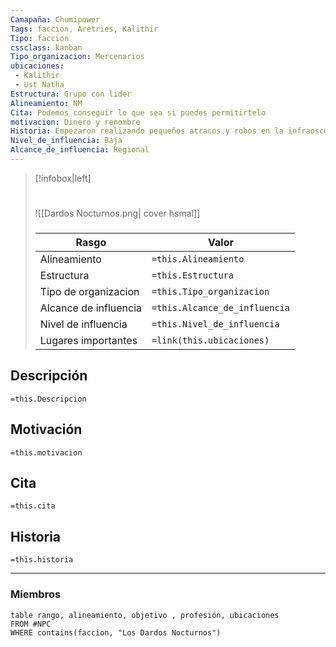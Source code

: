 ```yaml
---
Camapaña: Chumipower
Tags: faccion, Aretries, Kalithir
Tipo: faccion
cssclass: kanban
Tipo_organizacion: Mercenarios
ubicaciones:
 - Kalithir
 - Ust Natha
Estructura: Grupo con lider
Alineamiento: NM
Cita: Podemos conseguir lo que sea si puedes permitirtelo
motivacion: Dinero y renombre
Historia: Empezaron realizando pequeños atracos y robos en la infraoscurad y planean expandirse a la superficie
Nivel_de_influencia: Baja
Alcance_de_influencia: Regional
---
```


> [!infobox|left]
>  #
> ![[Dardos Nocturnos.png| cover hsmal]]
> ###
> |Rasgo | Valor |
> | --- | --- |
> | Alineamiento | `=this.Alineamiento`|
> | Estructura | `=this.Estructura` |
> | Tipo de organizacion | `=this.Tipo_organizacion` |
>  | Alcance de influencia| `=this.Alcance_de_influencia` |
>  | Nivel de influencia| `=this.Nivel_de_influencia` |
>  | Lugares  importantes| `=link(this.ubicaciones)` |


## Descripción
`=this.Descripcion`
## Motivación
`=this.motivacion`
## Cita
`=this.cita`
## Historia
`=this.historia`

___

### Miembros

```dataview
table rango, alineamiento, objetivo , profesión, ubicaciones
FROM #NPC
WHERE contains(faccion, "Los Dardos Nocturnos")
```